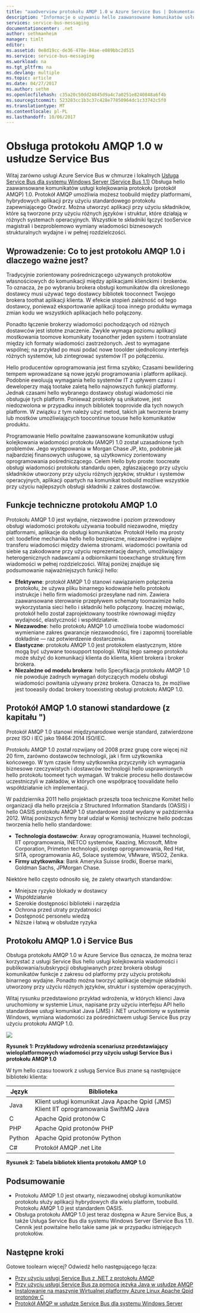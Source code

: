 ```yaml
---
title: "aaaOverview protokołu AMQP 1.0 w Azure Service Bus | Dokumentacja firmy Microsoft"
description: "Informacje o używaniu hello zaawansowane komunikatów usługi kolejkowania wiadomości protokołu (AMQP) 1.0 na platformie Azure."
services: service-bus-messaging
documentationcenter: .net
author: sethmanheim
manager: timlt
editor: 
ms.assetid: 0e8d19cc-de36-478e-84ae-e089bbc2d515
ms.service: service-bus-messaging
ms.workload: na
ms.tgt_pltfrm: na
ms.devlang: multiple
ms.topic: article
ms.date: 04/27/2017
ms.author: sethm
ms.openlocfilehash: c35a20c50dd24845d9a4c7a0251e8240848a6f4b
ms.sourcegitcommit: 523283cc1b3c37c428e77850964dc1c33742c5f0
ms.translationtype: MT
ms.contentlocale: pl-PL
ms.lasthandoff: 10/06/2017
---
```

# <a name="amqp-10-support-in-service-bus"></a>Obsługa protokołu AMQP 1.0 w usłudze Service Bus
Witaj zarówno usługi Azure Service Bus w chmurze i lokalnych [Usługa Service Bus dla systemu Windows Server (Service Bus 1.1)](https://msdn.microsoft.com/library/dn282144.aspx) Obsługa hello zaawansowane komunikatów usługi kolejkowania protokołu (protokół AMQP) 1.0. Protokół AMQP umożliwia możesz toobuild między platformami, hybrydowych aplikacji przy użyciu standardowego protokołu zapewniającego Otwórz. Można utworzyć aplikacji przy użyciu składników, które są tworzone przy użyciu różnych języków i struktur, które działają w różnych systemach operacyjnych. Wszystkie te składniki łączyć tooService magistrali i bezproblemowo wymiany wiadomości biznesowych strukturalnych wydajne i w pełnej rozdzielczości.

## <a name="introduction-what-is-amqp-10-and-why-is-it-important"></a>Wprowadzenie: Co to jest protokołu AMQP 1.0 i dlaczego ważne jest?
Tradycyjnie zorientowany pośredniczącego używanych protokołów własnościowych do komunikacji między aplikacjami klienckimi i brokerów. To oznacza, że po wybraniu brokera obsługi komunikatów dla określonego dostawcy musi używać tego dostawcy bibliotek tooconnect Twojego brokera toothat aplikacji klienta. W efekcie stopień zależność od tego dostawcy, ponieważ eksportowanie aplikacji tooa innego produktu wymaga zmian kodu we wszystkich aplikacjach hello połączony. 

Ponadto łączenie brokerzy wiadomości pochodzących od różnych dostawców jest istotne znaczenie. Zwykle wymaga poziomu aplikacji mostkowania toomove komunikaty tooanother jeden system i tootranslate między ich formaty wiadomości zastrzeżonych. Jest to wymagane wspólnej; na przykład po musi podać nowe tooolder ujednolicony interfejs różnych systemów, lub zintegrować systemów IT po połączeniu.

Hello producentów oprogramowania jest firma szybko; Czasami bewildering tempem wprowadzane są nowe języki programowania i platform aplikacji. Podobnie ewoluują wymagania hello systemów IT z upływem czasu i deweloperzy mają tootake zaletą hello najnowszych funkcji platformy. Jednak czasami hello wybranego dostawcy obsługi wiadomości nie obsługuje tych platform. Ponieważ protokoły są unikatowe, jest niedozwolona w przypadku innych bibliotek tooprovide dla tych nowych platform. W związku z tym należy użyć metod, takich jak tworzenie bramy lub mostków umożliwiających toocontinue toouse hello komunikatów produktu.

Programowanie Hello powitalne zaawansowane komunikatów usługi kolejkowania wiadomości protokołu (AMQP) 1.0 został uzasadnione tych problemów. Jego występowania w Morgan Chase JP, kto, podobnie jak najbardziej finansowych usługowe, są użytkownicy zorientowany oprogramowania pośredniczącego. Celem Hello było proste: toocreate obsługi wiadomości protokołu standardu open, zgłaszającego przy użyciu składników utworzony przy użyciu różnych języków, struktur i systemów operacyjnych, aplikacji opartych na komunikat toobuild możliwe wszystkie przy użyciu najlepszych obsługi składniki z zakres dostawców.

## <a name="amqp-10-technical-features"></a>Funkcje techniczne protokołu AMQP 1.0
Protokołu AMQP 1.0 jest wydajne, niezawodne i poziom przewodowy obsługi wiadomości protokołu używania toobuild niezawodne, między platformami, aplikacje do obsługi komunikatów. Protokół Hello ma prosty cel: toodefine mechanika hello hello bezpieczne, niezawodne i wydajne transferu wiadomości między dwiema stronami. wiadomości powitania od siebie są zakodowane przy użyciu reprezentację danych, umożliwiający heterogenicznych nadawcami a odbiornikami tooexchange strukturę firm wiadomości w pełnej rozdzielczości. Witaj poniżej znajduje się podsumowanie najważniejszych funkcji hello:

* **Efektywne**: protokół AMQP 1.0 stanowi nawiązaniem połączenia protokołu, że używa pliku binarnego kodowanie hello protokołu instrukcje i hello firm wiadomości przesyłane nad nim. Zawiera zaawansowane sterowanie przepływem schematy toomaximize hello wykorzystania sieci hello i składniki hello połączony. Inaczej mówiąc, protokół hello został zaprojektowany toostrike równowagi między wydajność, elastyczność i współdziałanie.
* **Niezawodne**: hello protokołu AMQP 1.0 umożliwia toobe wiadomości wymieniane zakres gwarancje niezawodności, fire i zapomnij tooreliable dokładnie — raz potwierdzenie dostarczenia.
* **Elastyczne**: protokołu AMQP 1.0 jest protokołem elastycznym, które mogą być używane toosupport topologii. Witaj tego samego protokołu może służyć do komunikacji klienta do klienta, klient brokera i broker brokera.
* **Niezależne od modelu brokera**: hello Specyfikacja protokołu AMQP 1.0 nie powoduje żadnych wymagań dotyczących modelu obsługi wiadomości powitania używany przez brokera. Oznacza to, że możliwe jest tooeasily dodać brokery tooexisting obsługi protokołu AMQP 1.0.

## <a name="amqp-10-is-a-standard-with-a-capital-s"></a>Protokół AMQP 1.0 stanowi standardowe (z kapitału ")
Protokół AMQP 1.0 stanowi międzynarodowe wersje standard, zatwierdzone przez ISO i IEC jako 19464:2014 ISO/IEC.

Protokołu AMQP 1.0 został rozwijany od 2008 przez grupę core więcej niż 20 firm, zarówno dostawców technologii, jak i firm użytkownika końcowego. W tym czasie firmy użytkownika przyczyniły ich wymagania biznesowe rzeczywistych i dostawców technologii hello usprawnionych hello protokołu toomeet tych wymagań. W trakcie procesu hello dostawców uczestniczyli w zakładów, w których one współpracę toovalidate hello współdziałanie ich implementacji.

W października 2011 hello projektach przeszła tooa techniczne Komitet hello organizacji dla hello przejścia z Structured Information Standards (OASIS) i hello OASIS protokołu AMQP 1.0 standardowe został wydany w października 2012. Witaj poniższych firmy brał udział w Komisji techniczne hello podczas tworzenia hello hello standardowe:

* **Technologia dostawców**: Axway oprogramowania, Huawei technologii, IIT oprogramowania, INETCO systemów, Kaazing, Microsoft, Mitre Corporation, Primeton technologii, postęp oprogramowania, Red Hat, SITA, oprogramowania AG, Solace systemów, VMware, WSO2, Zenika.
* **Firmy użytkownika**: Bank Ameryka Suisse środki, Boerse marki, Goldman Sachs, JPMorgan Chase.

Niektóre hello często odnosiło się, że zalety otwartych standardów:

* Mniejsze ryzyko blokady w dostawcy
* Współdziałanie
* Szerokie dostępności biblioteki i narzędzia
* Ochrona przed utraty przydatności
* Dostępność personelu wiedzą
* Niższe i łatwą w obsłudze ryzyka

## <a name="amqp-10-and-service-bus"></a>Protokołu AMQP 1.0 i Service Bus
Obsługa protokołu AMQP 1.0 w Azure Service Bus oznacza, że można teraz korzystać z usługi Service Bus hello usługi kolejkowania wiadomości i publikowania/subskrypcji obsługiwanych przez brokera obsługi komunikatów funkcje z zakresu od platformy przy użyciu protokołu binarnego wydajne. Ponadto można tworzyć aplikacje obejmuje składniki utworzony przy użyciu różnych języków, struktur i systemów operacyjnych.

Witaj rysunku przedstawiono przykład wdrożenia, w których klienci Java uruchomiony w systemie Linux, napisane przy użyciu interfejsu API hello standardowe usługi komunikat Java (JMS) i .NET uruchomiony w systemie Windows, wymiana wiadomości za pośrednictwem usługi Service Bus przy użyciu protokołu AMQP 1.0.

![][0]

**Rysunek 1: Przykładowy wdrożenia scenariusz przedstawiający wieloplatformowych wiadomości przy użyciu usługi Service Bus i protokołu AMQP 1.0**

W tym hello czasu toowork z usługą Service Bus znane są następujące biblioteki klienta:

| Język | Biblioteka |
| --- | --- |
| Java |Klient usługi komunikat Java Apache Qpid (JMS)<br/>Klient IIT oprogramowania SwiftMQ Java |
| C |Apache Qpid protonów C |
| PHP |Apache Qpid protonów PHP |
| Python |Apache Qpid protonów Python |
| C# |Protokół AMQP .net Lite |

**Rysunek 2: Tabela bibliotek klienta protokołu AMQP 1.0**

## <a name="summary"></a>Podsumowanie
* Protokołu AMQP 1.0 jest otwarty, niezawodnej obsługi komunikatów protokołu służy aplikacji hybrydowych dla wielu platform, toobuild. Protokołu AMQP 1.0 jest standardem OASIS.
* Obsługa protokołu AMQP 1.0 jest teraz dostępna w Azure Service Bus, a także Usługa Service Bus dla systemu Windows Server (Service Bus 1.1). Cennik jest powitalne hello takie same jak w przypadku istniejących protokołów.

## <a name="next-steps"></a>Następne kroki
Gotowe toolearn więcej? Odwiedź hello następującego łącza:

* [Przy użyciu usługi Service Bus z .NET z protokołu AMQP]
* [Przy użyciu usługi Service Bus za pomocą języka Java w usłudze AMQP]
* [Instalowanie na maszynie Wirtualnej platformy Azure Linux Apache Qpid protonów C]
* [Protokół AMQP w usłudze Service Bus dla systemu Windows Server]

[0]: ./media/service-bus-amqp-overview/service-bus-amqp-1.png
[Przy użyciu usługi Service Bus z .NET z protokołu AMQP]: service-bus-amqp-dotnet.md
[Przy użyciu usługi Service Bus za pomocą języka Java w usłudze AMQP]: service-bus-amqp-java.md
[Instalowanie na maszynie Wirtualnej platformy Azure Linux Apache Qpid protonów C]: service-bus-amqp-apache.md
[Protokół AMQP w usłudze Service Bus dla systemu Windows Server]: https://msdn.microsoft.com/library/dn574799.aspx
